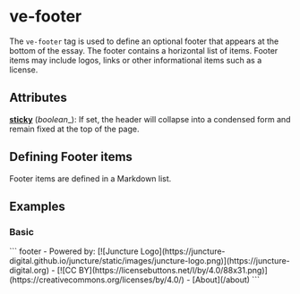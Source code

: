 <style> 
    .markdown-section h2 ~ p > strong > a { color: crimson; font-size: 110%; text-decoration: none; }
    .markdown-section table { 
        margin-left:3rem; 
        width: calc(100% - 6rem); 
        border:1px solid #555;
    }
    .markdown-section td, .markdown-section th {
        border:1px solid #555;
        padding: 8px;
        line-height: 1.2;
    }
    .markdown-section th {
        background-color:#E2F0F7;
        font-weight:bold !important;
        text-align:center !important;
    }
</style>

# ve-footer

The `ve-footer` tag is used to define an optional footer that appears at the bottom of the essay.  The footer contains a horizontal list of items.  Footer items may include logos, links or other informational items such as a license.

## Attributes

**[sticky](#sticky-footer)** (_boolean__):  If set, the header will collapse into a condensed form and remain fixed at the top of the page.

## Defining Footer items

Footer items are defined in a Markdown list.

## Examples

### Basic

<ve-snippet collapsible label="Footer with linked image, license badge, and About page link">
    ```
    footer
    - Powered by: [![Juncture Logo](https://juncture-digital.github.io/juncture/static/images/juncture-logo.png)](https://juncture-digital.org)
    - [![CC BY](https://licensebuttons.net/l/by/4.0/88x31.png)](https://creativecommons.org/licenses/by/4.0/)
    - [About](/about)
    ```
</ve-snippet>